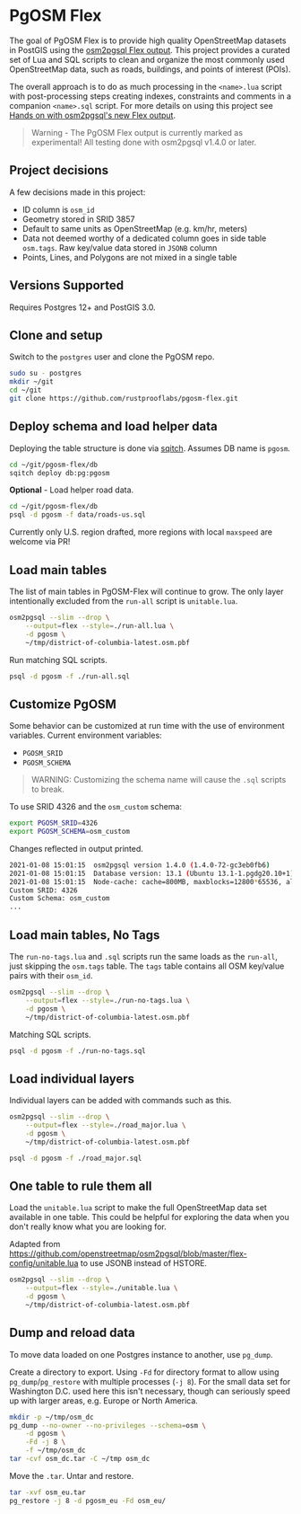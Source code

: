 # PgOSM Flex

The goal of PgOSM Flex is to provide high quality OpenStreetMap datasets in PostGIS
using the
[osm2pgsql Flex output](https://osm2pgsql.org/doc/manual.html#the-flex-output).
This project provides a curated set of Lua and SQL scripts to clean and organize
the most commonly used OpenStreetMap data, such as roads, buildings, and points of interest (POIs).

The overall approach is to do as much processing in the `<name>.lua` script
with post-processing steps creating indexes, constraints and comments in a companion `<name>.sql` script.
For more details on using this project see [Hands on with osm2pgsql's new Flex output](https://blog.rustprooflabs.com/2020/12/osm2gpsql-flex-output-to-postgis).

> Warning - The PgOSM Flex output is currently marked as experimental!  All testing done with osm2pgsql v1.4.0 or later.


## Project decisions

A few decisions made in this project:

* ID column is `osm_id`
* Geometry stored in SRID 3857
* Default to same units as OpenStreetMap (e.g. km/hr, meters)
* Data not deemed worthy of a dedicated column goes in side table `osm.tags`. Raw key/value data stored in `JSONB` column
* Points, Lines, and Polygons are not mixed in a single table

## Versions Supported

Requires Postgres 12+ and PostGIS 3.0.

## Clone and setup

Switch to the `postgres` user and clone the PgOSM repo.

```bash
sudo su - postgres
mkdir ~/git
cd ~/git
git clone https://github.com/rustprooflabs/pgosm-flex.git
```

## Deploy schema and load helper data

Deploying the table structure is done via [sqitch](https://sqitch.org/).
Assumes DB name is `pgosm`.

```bash
cd ~/git/pgosm-flex/db
sqitch deploy db:pg:pgosm
```

**Optional** - Load helper road data.

```bash
cd ~/git/pgosm-flex/db
psql -d pgosm -f data/roads-us.sql
```


Currently only U.S. region drafted, more regions with local `maxspeed` are welcome via PR!


## Load main tables

The list of main tables in PgOSM-Flex will continue to grow.
The only layer intentionally excluded from the `run-all` script is `unitable.lua`.

```bash
osm2pgsql --slim --drop \
    --output=flex --style=./run-all.lua \
    -d pgosm \
    ~/tmp/district-of-columbia-latest.osm.pbf
```

Run matching SQL scripts.

```bash
psql -d pgosm -f ./run-all.sql
```

## Customize PgOSM

Some behavior can be customized at run time with the use of environment variables.
Current environment variables:

* `PGOSM_SRID`
* `PGOSM_SCHEMA`

> WARNING:  Customizing the schema name will cause the `.sql` scripts to break.

To use SRID 4326 and the `osm_custom` schema:

```bash
export PGOSM_SRID=4326
export PGOSM_SCHEMA=osm_custom
```

Changes reflected in output printed.

```bash
2021-01-08 15:01:15  osm2pgsql version 1.4.0 (1.4.0-72-gc3eb0fb6)
2021-01-08 15:01:15  Database version: 13.1 (Ubuntu 13.1-1.pgdg20.10+1)
2021-01-08 15:01:15  Node-cache: cache=800MB, maxblocks=12800*65536, allocation method=11
Custom SRID: 4326
Custom Schema: osm_custom
...
```



## Load main tables, No Tags

The `run-no-tags.lua` and `.sql` scripts run the same loads as the `run-all`,
just skipping the `osm.tags` table.  The `tags` table contains all OSM key/value
pairs with their `osm_id`.



```bash
osm2pgsql --slim --drop \
    --output=flex --style=./run-no-tags.lua \
    -d pgosm \
    ~/tmp/district-of-columbia-latest.osm.pbf
```

Matching SQL scripts.

```bash
psql -d pgosm -f ./run-no-tags.sql
```


## Load individual layers

Individual layers can be added with commands such as this.

```bash
osm2pgsql --slim --drop \
    --output=flex --style=./road_major.lua \
    -d pgosm \
    ~/tmp/district-of-columbia-latest.osm.pbf
```

```bash
psql -d pgosm -f ./road_major.sql
```


## One table to rule them all

Load the `unitable.lua` script to make the full OpenStreetMap data set available in one table.  This could be helpful for exploring the data when you don't really know what you are
looking for.

Adapted from https://github.com/openstreetmap/osm2pgsql/blob/master/flex-config/unitable.lua
to use JSONB instead of HSTORE.

```bash
osm2pgsql --slim --drop \
    --output=flex --style=./unitable.lua \
    -d pgosm \
    ~/tmp/district-of-columbia-latest.osm.pbf
```

## Dump and reload data

To move data loaded on one Postgres instance to another, use `pg_dump`.

Create a directory to export.  Using `-Fd` for directory format to allow using
`pg_dump`/`pg_restore` with multiple processes (`-j 8`).  For the small data set for
Washington D.C. used here this isn't necessary, though can seriously speed up with larger areas, e.g. Europe or North America.

```bash
mkdir -p ~/tmp/osm_dc
pg_dump --no-owner --no-privileges --schema=osm \
    -d pgosm \
    -Fd -j 8 \
    -f ~/tmp/osm_dc
tar -cvf osm_dc.tar -C ~/tmp osm_dc
```

Move the `.tar`.  Untar and restore.

```bash
tar -xvf osm_eu.tar
pg_restore -j 8 -d pgosm_eu -Fd osm_eu/
```


